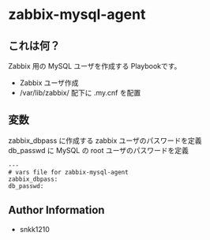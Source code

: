 zabbix-mysql-agent
=========

## これは何？

Zabbix 用の MySQL ユーザを作成する Playbookです。

- Zabbix ユーザ作成
- /var/lib/zabbix/ 配下に .my.cnf を配置

## 変数

zabbix_dbpass に作成する zabbix ユーザのパスワードを定義  
db_passwd に MySQL の root ユーザのパスワードを定義

```
---
# vars file for zabbix-mysql-agent
zabbix_dbpass:
db_passwd: 
```

Author Information
------------------

- snkk1210
